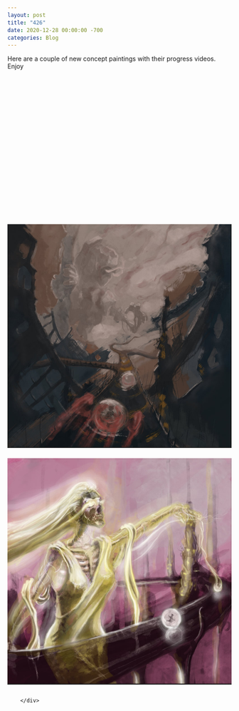 ```yaml
---
layout: post
title: "426"
date: 2020-12-28 00:00:00 -700
categories: Blog
---
```


<div class="blog-content">
				<div class="paragraph">Here are a couple of new concept paintings with their progress videos. Enjoy<br></div>  <div class="wsite-video"><div title="Video: video_2020-12-05_9_51_37_pm_301.mp4" class="wsite-video-wrapper wsite-video-height-282 wsite-video-align-left"> 					<div id="wsite-video-container-337047675407592895" class="wsite-video-container" style="margin: 10px 0 10px 0;"> 						<iframe allowtransparency="true" allowfullscreen="true" frameborder="0" scrolling="no" id="video-iframe-337047675407592895" src="about:blank"> 						</iframe> 						<script> 							document.getElementById("video-iframe-337047675407592895").style.opacity = 0; 							document.getElementById("wsite-video-container-337047675407592895").style.background = "none"; 							var videoIframe337047675407592895Content = '<!DOC'+'TYPE ht'+'ml>' 								+ '<he'+'ad>' 								+ '<scr'+'ipt type="text/javascript" src="https://ajax.googleapis.com/ajax/libs/jquery/2.1.4/jquery.min.js">\x3C/script>' 								+ '<scr'+'ipt type="text/javascript" src="//www.weebly.com/weebly/apps/generateVideo.php?source=weebly&output=js&elementid=337047675407592895&user=11936545&ineditor=0&align=left&margintop=10px&marginbottom=10px&downloadable=0&height=282&video=b/11936545-902701815665575293/video_2020-12-05_9_51_37_pm_301.mp4&image=b/11936545-902701815665575293/video_2020-12-05_9_51_37_pm_301.jpg">\x3C/script>' 								+ '</he'+'ad>' 								+ '<bo'+'dy style="margin:0; padding: 0;border:none;overflow:hidden;">' 								+ '</bo'+'dy></ht'+'ml>'; 							setTimeout(function() { 								var videoIframe337047675407592895Actual =  document.getElementById("video-iframe-337047675407592895").contentDocument; 								videoIframe337047675407592895Actual.open().write(videoIframe337047675407592895Content); 								videoIframe337047675407592895Actual.close(); 							}, 500); 						</script> 						<style> 							#wsite-video-container-337047675407592895{ 								background: url(../../www.weebly.com/uploads/b/11936545-902701815665575293/video_2020-12-05_9_51_37_pm_301.jpg); 							}  							#video-iframe-337047675407592895{ 								background: url(//cdn2.editmysite.com/images/util/videojs/play-icon.png?1608316647); 							}  							#wsite-video-container-337047675407592895, #video-iframe-337047675407592895{ 								background-repeat: no-repeat; 								background-position:center; 							}  							@media only screen and (-webkit-min-device-pixel-ratio: 2), 								only screen and (        min-device-pixel-ratio: 2), 								only screen and (                min-resolution: 192dpi), 								only screen and (                min-resolution: 2dppx) { 									#video-iframe-337047675407592895{ 										background: url(//cdn2.editmysite.com/images/util/videojs/@2x/play-icon.png?1608316647); 										background-repeat: no-repeat; 										background-position:center; 										background-size: 70px 70px; 									} 							} 						</style> 					</div> 				</div></div>  <div class="wsite-video"><div title="Video: video_2020-12-21_9_18_47_pm_266.mp4" class="wsite-video-wrapper wsite-video-height-282 wsite-video-align-left"> 					<div id="wsite-video-container-892457539459997571" class="wsite-video-container" style="margin: 10px 0 10px 0;"> 						<iframe allowtransparency="true" allowfullscreen="true" frameborder="0" scrolling="no" id="video-iframe-892457539459997571" src="about:blank"> 						</iframe> 						<script> 							document.getElementById("video-iframe-892457539459997571").style.opacity = 0; 							document.getElementById("wsite-video-container-892457539459997571").style.background = "none"; 							var videoIframe892457539459997571Content = '<!DOC'+'TYPE ht'+'ml>' 								+ '<he'+'ad>' 								+ '<scr'+'ipt type="text/javascript" src="https://ajax.googleapis.com/ajax/libs/jquery/2.1.4/jquery.min.js">\x3C/script>' 								+ '<scr'+'ipt type="text/javascript" src="//www.weebly.com/weebly/apps/generateVideo.php?source=weebly&output=js&elementid=892457539459997571&user=11936545&ineditor=0&align=left&margintop=10px&marginbottom=10px&downloadable=0&height=282&video=b/11936545-902701815665575293/video_2020-12-21_9_18_47_pm_266.mp4&image=b/11936545-902701815665575293/video_2020-12-21_9_18_47_pm_266.jpg">\x3C/script>' 								+ '</he'+'ad>' 								+ '<bo'+'dy style="margin:0; padding: 0;border:none;overflow:hidden;">' 								+ '</bo'+'dy></ht'+'ml>'; 							setTimeout(function() { 								var videoIframe892457539459997571Actual =  document.getElementById("video-iframe-892457539459997571").contentDocument; 								videoIframe892457539459997571Actual.open().write(videoIframe892457539459997571Content); 								videoIframe892457539459997571Actual.close(); 							}, 500); 						</script> 						<style> 							#wsite-video-container-892457539459997571{ 								background: url(../../www.weebly.com/uploads/b/11936545-902701815665575293/video_2020-12-21_9_18_47_pm_266.jpg); 							}  							#video-iframe-892457539459997571{ 								background: url(//cdn2.editmysite.com/images/util/videojs/play-icon.png?1608316647); 							}  							#wsite-video-container-892457539459997571, #video-iframe-892457539459997571{ 								background-repeat: no-repeat; 								background-position:center; 							}  							@media only screen and (-webkit-min-device-pixel-ratio: 2), 								only screen and (        min-device-pixel-ratio: 2), 								only screen and (                min-resolution: 192dpi), 								only screen and (                min-resolution: 2dppx) { 									#video-iframe-892457539459997571{ 										background: url(//cdn2.editmysite.com/images/util/videojs/@2x/play-icon.png?1608316647); 										background-repeat: no-repeat; 										background-position:center; 										background-size: 70px 70px; 									} 							} 						</style> 					</div> 				</div></div>  <div><div class="wsite-image wsite-image-border-none " style="padding-top:10px;padding-bottom:10px;margin-left:0;margin-right:0;text-align:center"> <a> <img src="/uploads/photo-2020-12-05-9-50-17-pm_orig.jpg" alt="Picture" style="width:auto;max-width:100%"> </a> <div style="display:block;font-size:90%"></div> </div></div>  <div><div class="wsite-image wsite-image-border-none " style="padding-top:10px;padding-bottom:10px;margin-left:0;margin-right:0;text-align:center"> <a> <img src="/uploads/photo-2020-12-21-9-04-38-pm_orig.jpg" alt="Picture" style="width:auto;max-width:100%"> </a> <div style="display:block;font-size:90%"></div> </div></div>

		</div>
        